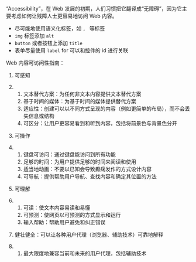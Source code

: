  “Accessibility”，在 Web 发展的初期，人们习惯把它翻译成“无障碍”，因为它主要考虑如何让残障人士更容易地访问 Web 内容。 

- 尽可能地使用语义化标签，如 ``, `` 等标签
- `img` 标签添加 `alt`
- `button` 或者按钮上添加 `title`
- 表单尽量使用 `label` for 可以和控件的 id 进行关联

Web 内容可访问性指南：

1. 可感知

2. 1. 文本替代方案：为任何非文本内容提供文本替代方案
    2. 基于时间的媒体：为基于时间的媒体提供替代方案
    3. 适应性：创建可以以不同方式呈现的内容（例如更简单的布局），而不会丢失信息或结构
    4. 可区分：让用户更容易看到和听到内容，包括将前景色与背景色分开

3. 可操作

4. 1. 键盘可访问：通过键盘能访问到所有功能
    2. 足够的时间：为用户提供足够的时间来阅读和使用
    3. 适当地动画：不要以已知会导致癫痫发作的方式设计内容
    4. 可导航：提供帮助用户导航、查找内容和确定其位置的方法

5. 可理解

6. 1. 可读：使文本内容易读和易懂
    2. 可预测：使网页以可预测的方式显示和运行
    3. 输入帮助：帮助用户避免和纠正错误

7. 健壮健全：可以让各种用户代理（浏览器、辅助技术）可靠地解释

8. 1. 最大限度地兼容当前和未来的用户代理，包括辅助技术
